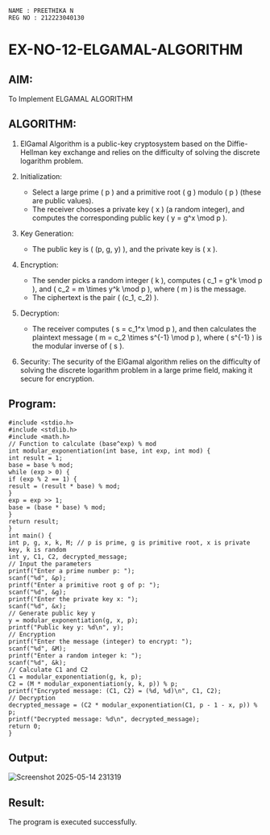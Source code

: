 ```
NAME : PREETHIKA N
REG NO : 212223040130
```
# EX-NO-12-ELGAMAL-ALGORITHM

## AIM:
To Implement ELGAMAL ALGORITHM

## ALGORITHM:

1. ElGamal Algorithm is a public-key cryptosystem based on the Diffie-Hellman key exchange and relies on the difficulty of solving the discrete logarithm problem.

2. Initialization:
   - Select a large prime \( p \) and a primitive root \( g \) modulo \( p \) (these are public values).
   - The receiver chooses a private key \( x \) (a random integer), and computes the corresponding public key \( y = g^x \mod p \).

3. Key Generation:
   - The public key is \( (p, g, y) \), and the private key is \( x \).

4. Encryption:
   - The sender picks a random integer \( k \), computes \( c_1 = g^k \mod p \), and \( c_2 = m \times y^k \mod p \), where \( m \) is the message.
   - The ciphertext is the pair \( (c_1, c_2) \).

5. Decryption:
   - The receiver computes \( s = c_1^x \mod p \), and then calculates the plaintext message \( m = c_2 \times s^{-1} \mod p \), where \( s^{-1} \) is the modular inverse of \( s \).

6. Security: The security of the ElGamal algorithm relies on the difficulty of solving the discrete logarithm problem in a large prime field, making it secure for encryption.

## Program:
```
#include <stdio.h>
#include <stdlib.h>
#include <math.h>
// Function to calculate (base^exp) % mod
int modular_exponentiation(int base, int exp, int mod) {
int result = 1;
base = base % mod;
while (exp > 0) {
if (exp % 2 == 1) {
result = (result * base) % mod;
}
exp = exp >> 1;
base = (base * base) % mod;
}
return result;
}
int main() {
int p, g, x, k, M; // p is prime, g is primitive root, x is private key, k is random
int y, C1, C2, decrypted_message;
// Input the parameters
printf("Enter a prime number p: ");
scanf("%d", &p);
printf("Enter a primitive root g of p: ");
scanf("%d", &g);
printf("Enter the private key x: ");
scanf("%d", &x);
// Generate public key y
y = modular_exponentiation(g, x, p);
printf("Public key y: %d\n", y);
// Encryption
printf("Enter the message (integer) to encrypt: ");
scanf("%d", &M);
printf("Enter a random integer k: ");
scanf("%d", &k);
// Calculate C1 and C2
C1 = modular_exponentiation(g, k, p);
C2 = (M * modular_exponentiation(y, k, p)) % p;
printf("Encrypted message: (C1, C2) = (%d, %d)\n", C1, C2);
// Decryption
decrypted_message = (C2 * modular_exponentiation(C1, p - 1 - x, p)) % p;
printf("Decrypted message: %d\n", decrypted_message);
return 0;
}
```
## Output:
![Screenshot 2025-05-14 231319](https://github.com/user-attachments/assets/2b86e6fd-93ef-417a-adcb-9a1d9600c56b)

## Result:
The program is executed successfully.
